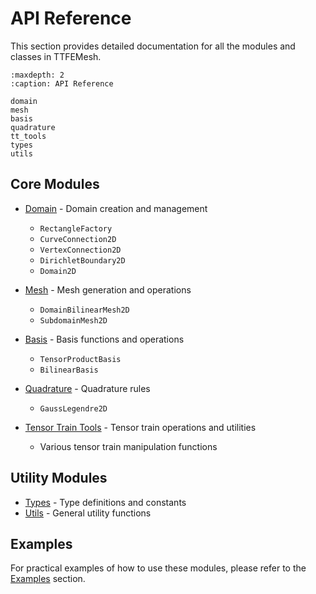 # API Reference

This section provides detailed documentation for all the modules and classes in TTFEMesh.

```{toctree}
:maxdepth: 2
:caption: API Reference

domain
mesh
basis
quadrature
tt_tools
types
utils
```

## Core Modules

- [Domain](domain.md) - Domain creation and management
  - `RectangleFactory`
  - `CurveConnection2D`
  - `VertexConnection2D`
  - `DirichletBoundary2D`
  - `Domain2D`

- [Mesh](mesh.md) - Mesh generation and operations
  - `DomainBilinearMesh2D`
  - `SubdomainMesh2D`

- [Basis](basis.md) - Basis functions and operations
  - `TensorProductBasis`
  - `BilinearBasis`

- [Quadrature](quadrature.md) - Quadrature rules
  - `GaussLegendre2D`

- [Tensor Train Tools](tt_tools.md) - Tensor train operations and utilities
  - Various tensor train manipulation functions

## Utility Modules

- [Types](types.md) - Type definitions and constants
- [Utils](utils.md) - General utility functions

## Examples

For practical examples of how to use these modules, please refer to the [Examples](../examples/index.md) section. 